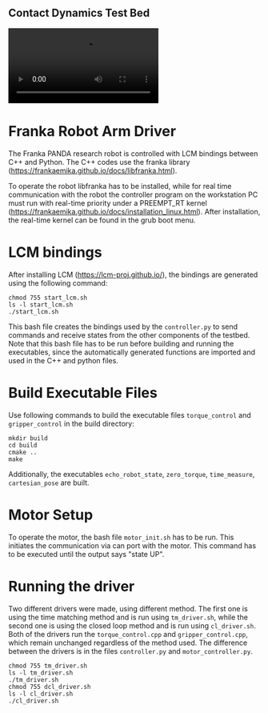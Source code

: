 ## Contact Dynamics Test Bed

![](video.mp4)

# Franka Robot Arm Driver
The Franka PANDA research robot is controlled with LCM bindings between C++ and Python. The C++ codes use the franka library (https://frankaemika.github.io/docs/libfranka.html).

To operate the robot libfranka has to be installed, while for real time communication with the robot the controller program on the workstation PC must run with real-time priority under a PREEMPT_RT kernel (https://frankaemika.github.io/docs/installation_linux.html). After installation, the real-time kernel can be found in the grub boot menu. 

# LCM bindings
After installing LCM (https://lcm-proj.github.io/), the bindings are generated using the following command:
```
chmod 755 start_lcm.sh
ls -l start_lcm.sh
./start_lcm.sh
```
This bash file creates the bindings used by the `controller.py` to send commands and receive states from the other components of the testbed. Note that this bash file has to be run before building and running the executables, since the automatically generated functions are imported and used in the C++ and python files.

# Build Executable Files
Use following commands to build the executable files `torque_control` and `gripper_control` in the build directory:
```
mkdir build
cd build
cmake ..
make
```
Additionally, the executables `echo_robot_state`, `zero_torque`, `time_measure`, `cartesian_pose` are built.

# Motor Setup
To operate the motor, the bash file `motor_init.sh` has to be run. This initiates the communication via can port with the motor. This command has to be executed until the output says "state UP".

# Running the driver
Two different drivers were made, using different method. The first one is using the time matching method and is run using `tm_driver.sh`, while the second one is using the closed loop method and is run using `cl_driver.sh`. Both of the drivers run the `torque_control.cpp` and `gripper_control.cpp`, which remain unchanged regardless of the method used. The difference between the drivers is in the files `controller.py` and `motor_controller.py`.


```
chmod 755 tm_driver.sh
ls -l tm_driver.sh
./tm_driver.sh
chmod 755 dcl_driver.sh
ls -l cl_driver.sh
./cl_driver.sh
```
